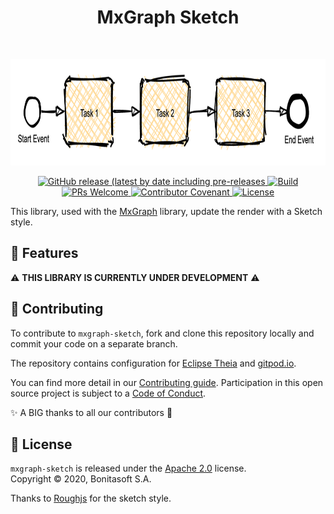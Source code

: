<h1 align="center">MxGraph Sketch</h1> <br>
<p align="center">
    <p align="center">
        <img title="MxGraph Sketch" src="diagram-example.png" width="812" height="170">
    </p>
    <p align="center">
        <a href="https://github.com/process-analytics/mxgraph-sketch/releases">
            <img alt="GitHub release (latest by date including pre-releases" src="https://img.shields.io/github/v/release/process-analytics/mxgraph-sketch?color=orange&include_prereleases"> 
        </a> 
        <a href="https://github.com/process-analytics/mxgraph-sketch/actions">
            <img alt="Build" src="https://github.com/process-analytics/mxgraph-sketch/workflows/Build/badge.svg"> 
        </a> 
        <br>
        <a href="CONTRIBUTING.md">
            <img alt="PRs Welcome" src="https://img.shields.io/badge/PRs-welcome-ff69b4.svg?style=flat-square"> 
        </a> 
        <a href="https://github.com/process-analytics/.github/blob/main/CODE_OF_CONDUCT.md">
            <img alt="Contributor Covenant" src="https://img.shields.io/badge/Contributor%20Covenant-v2.0%20adopted-ff69b4.svg"> 
        </a> 
        <a href="LICENSE">
            <img alt="License" src="https://img.shields.io/github/license/process-analytics/mxgraph-sketch?color=blue"> 
        </a> 
    </p>
</p>

This library, used with the [MxGraph](https://github.com/jgraph/mxgraph) library, update the render with a Sketch style.

## 🎨 Features

:warning: **THIS LIBRARY IS CURRENTLY UNDER DEVELOPMENT** :warning: 


## 🔧 Contributing

To contribute to `mxgraph-sketch`, fork and clone this repository locally and commit your code on a separate branch. 

The repository contains configuration for [Eclipse Theia](https://theia-ide.org/) and [gitpod.io](https://www.gitpod.io/).

You can find more detail in our [Contributing guide](CONTRIBUTING.md). Participation in this open source project is subject to a [Code of Conduct](https://github.com/process-analytics/.github/blob/main/CODE_OF_CONDUCT.md).

:sparkles: A BIG thanks to all our contributors :slightly_smiling_face:


## 📃 License

`mxgraph-sketch` is released under the [Apache 2.0](LICENSE) license. \
Copyright &copy; 2020, Bonitasoft S.A.

Thanks to [Roughjs](https://github.com/rough-stuff/rough) for the sketch style.
